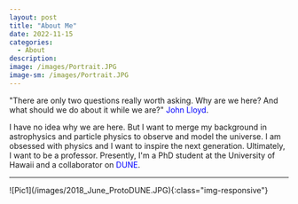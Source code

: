```yaml
---
layout: post
title: "About Me"
date: 2022-11-15
categories:
  - About
description:
image: /images/Portrait.JPG
image-sm: /images/Portrait.JPG
---
```


"There are only two questions really worth asking. Why are we here? And what should we do about it while we are?" <a href="https://www.ted.com/talks/john_lloyd_inventories_the_invisible" style="color: blue; text-decoration: none;">John Lloyd</a>.

I have no idea why we are here. But I want to merge my background in astrophysics and particle physics to observe and model the universe. I am obsessed with physics and I want to inspire the next generation. Ultimately, I want to be a professor. Presently, I'm a PhD student at the University of Hawaii and a collaborator on <a href="https://lbnf-dune.fnal.gov/how-it-works/introduction/" style="color: blue; text-decoration: none;">DUNE</a>.
<hr/> ![Pic1](/images/2018_June_ProtoDUNE.JPG){:class="img-responsive"}
